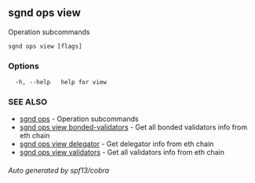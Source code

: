 ## sgnd ops view

Operation subcommands

```
sgnd ops view [flags]
```

### Options

```
  -h, --help   help for view
```

### SEE ALSO

* [sgnd ops](sgnd_ops.md)	 - Operation subcommands
* [sgnd ops view bonded-validators](sgnd_ops_view_bonded-validators.md)	 - Get all bonded validators info from eth chain
* [sgnd ops view delegator](sgnd_ops_view_delegator.md)	 - Get delegator info from eth chain
* [sgnd ops view validators](sgnd_ops_view_validators.md)	 - Get all validators info from eth chain

###### Auto generated by spf13/cobra
